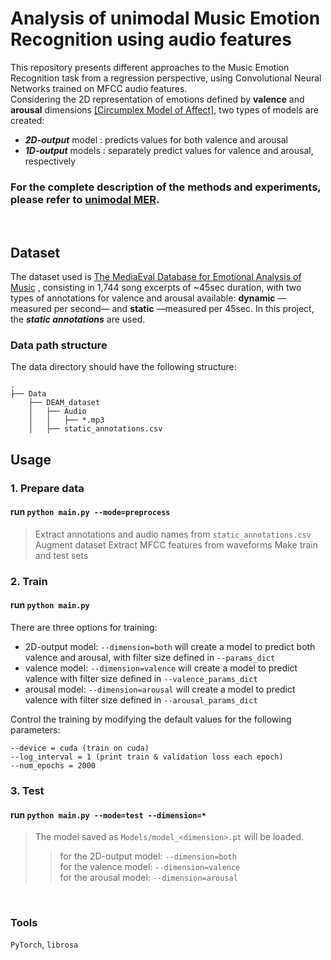 # Analysis of unimodal Music Emotion Recognition using audio features

This repository presents different approaches to the Music Emotion Recognition task from a regression perspective, using Convolutional Neural Networks trained on MFCC audio features.  
Considering the 2D representation of emotions defined by **valence** and **arousal** dimensions [[Circumplex Model of Affect]](https://www.researchgate.net/publication/235361517_A_Circumplex_Model_of_Affect), two types of models are created:  
 - ***2D-output*** model : predicts values for both valence and arousal  
 - ***1D-output*** models : separately predict values for valence and arousal, respectively

### For the complete description of the methods and experiments, please refer to [unimodal MER](https://gloria-m.github.io/unimodal.html).  

<br/>  

## Dataset

The dataset used is [The MediaEval Database for Emotional Analysis of Music](https://www.researchgate.net/publication/314656874_Developing_a_benchmark_for_emotional_analysis_of_music) , consisting in 1,744 song excerpts of ~45sec duration, with two types of annotations for valence and arousal available: **dynamic** —measured per second— and **static** —measured per 45sec. In this project, the ***static annotations*** are used.

### Data path structure

The data directory should have the following structure:
```
.
├── Data
    ├── DEAM_dataset
    │   ├── Audio
    │   │   ├── *.mp3
    │   ├── static_annotations.csv
```  

## Usage  

### 1. Prepare data

#### run `python main.py --mode=preprocess`  

> Extract annotations and audio names from `static_annotations.csv`  
> Augment dataset
> Extract MFCC features from waveforms
> Make train and test sets

### 2. Train

#### run `python main.py`  

There are three options for training:  
 - 2D-output model: `--dimension=both` will create a model to predict both valence and arousal, with filter size defined in `--params_dict`  
 - valence model: `--dimension=valence` will create a model to predict valence with filter size defined in `--valence_params_dict`  
 - arousal model: `--dimension=arousal` will create a model to predict valence with filter size defined in `--arousal_params_dict`  
  
Control the training by modifying the default values for the following parameters:
```
--device = cuda (train on cuda)  
--log_interval = 1 (print train & validation loss each epoch)
--num_epochs = 2000
```  

### 3. Test

#### run `python main.py --mode=test --dimension=*`  
  
> The model saved as `Models/model_<dimension>.pt` will be loaded.  
> > for the 2D-output model: `--dimension=both`  
> > for the valence model: `--dimension=valence`  
> > for the arousal model: `--dimension=arousal` 

<br/>  

### Tools  
`PyTorch`, `librosa`
